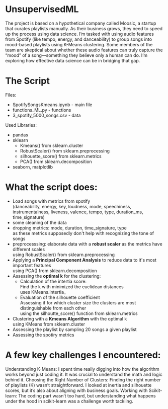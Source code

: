 # UnsupervisedML
The project is based on a hypothetical company called Moosic, a startup that curates playlists manually.
As their business grows, they need to speed up the process using data science. I’m tasked with using audio features from Spotify (like tempo, energy, and danceability) 
to group songs into mood-based playlists using K-Means clustering.
Some members of the team are skeptical about whether these audio features can truly capture the “mood” of a song—something they believe only a human can do. 
I’m exploring how effective data science can be in bridging that gap.

# The Script 
Files:
* SpotifySongsKmeans.ipynb - main file
* functions_ML.py - functions
* 3_spotify_5000_songs.csv - data

Used Libraries:
* pandas
* sklearn
  * Kmeans() from sklearn.cluster
  * RobustScaler() from sklearn.preprocessing
  * silhouette_score() from sklearn.metrics
  * PCA() from sklearn.decomposition
* seaborn, matplotlib
  
# What the script does:
* Load songs with metrics from spotify<br>(danceability, energy, key, loudness, mode, speechiness, instrumentalness, liveness, valence, tempo, type, duration_ms, time_signature)
* some cleaning of the data
* dropping metrics: mode, duration, time_signature, type<br>as these metrics supposedly don't help with recognizing the tone of songs
* preprocesssing: elaborate data with a **robust scaler** as the metrics have different scales<br>using RobustScaler() from sklearn.preprocessing
* Applying a **Principal Component Analysis** to reduce data to it's most important features<br>using PCA() from sklearn.decomposition
* Assessing the **optimal k** for the clustering:
    * Calculation of the intertia score:<br>Find the k with minimized the euclidean distances<br>uses KMeans.intertia_
    * Evaluation of the silhouette coefficient<br>Assessing if for which cluster size the clusters are most distinguishable from each other<br> using the silhoutte_score() function from sklearn.metrics
* Clustering with a **Kmeans Algorithm** with the optimal k<br>using KMeans from sklearn.cluster
* Assessing the playlist by sampling 20 songs a given playlist
* Assessing the spotiry metrics


# A few key challenges I encountered:
Understanding K-Means: I spent time really digging into how the algorithm works beyond just coding it. It was crucial to understand the math and logic behind it.
Choosing the Right Number of Clusters: Finding the right number of playlists (K) wasn’t straightforward. I looked at inertia and silhouette scores, but it’s also about aligning with business goals.
Working with Scikit-learn: The coding part wasn’t too hard, but understanding what happens under the hood in scikit-learn was a challenge worth tackling.

